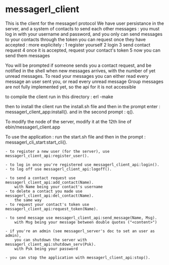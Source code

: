 messagerl_client
=====

This is the client for the messagerl protocol
We have user persistance in the server, and a system of contacts
to send each other messages : you must log in with your username and
password, and you only can send messages to your contacts through the
token you can request once they have accepted : more explicitely :
1 register yourself
2 login
3 send contact request
4 once it is accepted, request your contact's token
5 now you can send them messages

You will be prompted if someone sends you a contact request, and be
notified in the shell when new messages arrives, with the number
of yet unread messages.
To read your messages you can either read every message an user sent you,
or read every unread message
Group messages are not fully implemented yet, so the api for it is not
accessible


to compile the client run in this directory :
    erl -make


then to install the client run the install.sh file and then in the prompt enter :
    messagerl_client_app:install().
and in the second prompt :
    q().


To modify the node of the server, modify it at the 12th line of ebin/messagerl_client.app




To use the application :
    run the start.sh file and then in the prompt :
     messagerl_cli_start:start_cli().


    - to register a new user (for the server), use messagerl_client_api:register_user().

    - to log in once you're registered use messagerl_client_api:login().
    - to log off use messagerl_client_api:logoff().

    - to send a contact request use messagerl_client_api:add_contact(Name).
        with Name being your contact's username
    - to delete a contact you made use messagerl_client_api:del_contact(Name).
        the same way
    - to request your contact's token use messagerl_client_api:request_token(Name).

    - to send message use messagerl_client_api:send_message(Name, Msg).
        with Msg being your message between double quotes ("<content>")

    - if you're an admin (see messagerl_server's doc to set an user as admin),
        you can shutdown the server with messagerl_client_api:shutdown_serv(Psk).
        with Psk being your password

    - you can stop the application with messagerl_client_api:stop().

